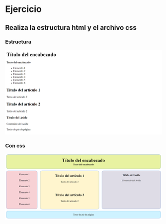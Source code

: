 # Ejercicio 
## Realiza la estructura html y el archivo css
### Estructura
![estructura html](img/estructura_html.png)
### Con css
![css](img/con_css.png)